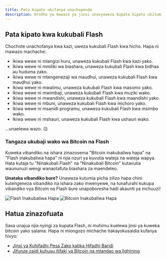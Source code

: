 ```yaml
---
title: Pata kipato ukifanya unachopenda
description: Orodha ya mawazo ya jinsi unavyoweza kupata kipato ukitumia programu ya Flash.
---
```


<!-- ## Pata Kipato kwenye Kichupo cha Kipato katika Programu yako ya Flash

1. Bonyeza "Pata Kipato".
1. Jibu maswali kutoka mtihani na upate Pesa moja kwa moja kwenye mkoba wako!
1. Matukio ya ziada na changamoto zitaongezwa kwenye kichupo cha Kipato katika siku zijazo. -->

## Pata kipato kwa kukubali Flash

Chochote unachofanya kwa kazi, uweza kukubali Flash kwa hicho. Hapa ni mawazo machache:

-   Ikiwa wewe ni mlangizi huru, unaweza kukubali Flash kwa kazi yako.
-   Ikiwa wewe ni mmiliki wa biashara, unaweza kukubali Flash kwa bidhaa au huduma zako.
-   Ikiwa wewe ni mtengenezaji wa maudhui, unaweza kukubali Flash kwa maudhui yako.
-   Ikiwa wewe ni mwalimu, unaweza kukubali Flash kwa masomo yako.
-   Ikiwa wewe ni mwimbaji, unaweza kukubali Flash kwa muziki wako.
-   Ikiwa wewe ni mwandishi, unaweza kukubali Flash kwa maandishi yako.
-   Ikiwa wewe ni mbuni, unaweza kukubali Flash kwa michoro yako.
-   Ikiwa wewe ni msanidi programu, unaweza kukubali Flash kwa msimbo wako.
-   Ikiwa wewe ni mshauri, unaweza kukubali Flash kwa ushauri wako.

...unaelewa wazo. 😉

### Tangaza ukubaji wako wa Bitcoin na Flash

Kuweka vibandiko na ishara zinazosema "Bitcoin inakubaliwa hapa" na "Flash inakubaliwa hapa" ni njia nzuri ya kuvutia wateja na wateja wapya. Hata kutaja tu "Ninakubali Flash" na "Ninakubali Bitcoin" kutavutia waununuzi wengi wanaotafuta biashara za maendeleo.

**Unataka vibandiko bure?** Unaweza kutumia picha zilizo hapa chini kutengeneza vibandiko na ishara zako mwenyewe, na tunafurahi kukupa vibandiko vya Bitcoin na Flash bure unapoboresha hadi akaunti ya mchuuzi!

![Flash Inakubaliwa Hapa](/images/badges/png/Flash-Accepted-Here.png)
![Bitcoin Inakubaliwa Hapa](/images/badges/png/Bitcoin-Accepted-Here.png)

## Hatua zinazofuata

Sasa unajua njia nyingi za kupata Flash, ni muhimu kuelewa jinsi ya kuweka bitcoin yako salama. Hapa ni miongozo michache itakayokusaidia kufanya hivyo:

-   [Jinsi ya Kuhifadhi Pesa Zako katika Hifadhi Baridi](/en/guides/sweep-to-cold-storage)
-   [Jifunze zaidi kuhusu itifaki ya Bitcoin na mtandao wa lightning](/en/the-protocol)